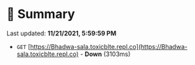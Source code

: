 # 📖 Summary
Last updated: **11/21/2021, 5:59:59 PM**

- `GET` [https://Bhadwa-sala.toxicblte.repl.co](https://Bhadwa-sala.toxicblte.repl.co) - **Down** (3103ms)
